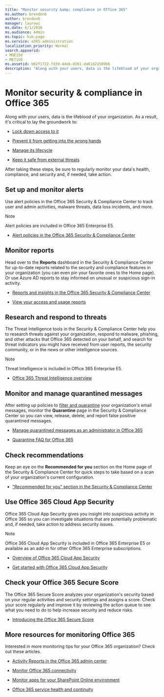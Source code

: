 ```yaml
---
title: "Monitor security &amp; compliance in Office 365"
ms.author: brendonb
author: brendonb
manager: laurawi
ms.date: 6/1/2018
ms.audience: Admin
ms.topic: hub-page
ms.service: o365-administration
localization_priority: Normal
search.appverid: 
- MOE150
- MET150
ms.assetid: b62f1722-fd39-44eb-8361-da61d21509b6
description: "Along with your users, data is the lifeblood of your organization. As a result, it's critical to lay the groundwork to:"
---
```


# Monitor security &amp; compliance in Office 365

Along with your users, data is the lifeblood of your organization. As a result, it's critical to lay the groundwork to:
  
- [Lock down access to it](protect-access-to-data-and-services.md)
    
- [Prevent it from getting into the wrong hands](prevent-data-loss.md)
    
- [Manage its lifecycle](manage-data-governance.md)
    
- [Keep it safe from external threats](protect-against-threats.md)
    
After taking these steps, be sure to regularly monitor your data's health, compliance, and security and, if needed, take action. 
  
## Set up and monitor alerts

Use alert policies in the Office 365 Security &amp; Compliance Center to track user and admin activities, malware threats, data loss incidents, and more. 
  
> [!NOTE]
> Alert policies are included in Office 365 Enterprise E5. 
  
- [Alert policies in the Office 365 Security &amp; Compliance Center](alert-policies.md)
    
## Monitor reports

Head over to the **Reports** dashboard in the Security &amp; Compliance Center for up-to-date reports related to the security and compliance features in your organization (you can even pin your favorite ones to the Home page). Or use Azure AD reports to stay informed on unusual or suspicious sign-in activity. 
  
- [Reports and insights in the Office 365 Security &amp; Compliance Center](reports-and-insights-in-security-and-compliance.md)
    
- [View your access and usage reports](https://docs.microsoft.com/azure/active-directory/active-directory-view-access-usage-reports)
    
## Research and respond to threats

The Threat Intelligence tools in the Security &amp; Compliance Center help you to research threats against your organization, respond to malware, phishing, and other attacks that Office 365 detected on your behalf, and search for threat indicators you might have received from user reports, the security community, or in the news or other intelligence sources.
  
> [!NOTE]
> Threat Intelligence is included in Office 365 Enterprise E5. 
  
- [Office 365 Threat Intelligence overview](office-365-ti.md)
    
## Monitor and manage quarantined messages

After setting up policies to [filter and quarantine](quarantine-email-messages.md) your organization's email messages, monitor the **Quarantine** page in the Security &amp; Compliance Center so you can view, release, delete, and report false positive quarantined messages. 
  
- [Manage quarantined messages as an administrator in Office 365](manage-quarantined-messages-and-files.md)
    
- [Quarantine FAQ for Office 365](quarantine-faq.md)
    
## Check recommendations

Keep an eye on the **Recommended for you** section on the Home page of the Security &amp; Compliance Center for quick steps to take based on a scan of your organization's current configuration. 
  
- ["Recommended for you" section in the Security &amp; Compliance Center](https://support.office.com/article/84277f87-7406-4606-8197-944d5c11bb34)
    
## Use Office 365 Cloud App Security

Office 365 Cloud App Security gives you insight into suspicious activity in Office 365 so you can investigate situations that are potentially problematic and, if needed, take action to address security issues. 
  
> [!NOTE]
> Office 365 Cloud App Security is included in Office 365 Enterprise E5 or available as an add-in for other Office 365 Enterprise subscriptions. 
  
- [Overview of Office 365 Cloud App Security](office-365-cas-overview.md)
    
- [Get started with Office 365 Cloud App Security](get-ready-for-office-365-cas.md)
    
## Check your Office 365 Secure Score

The Office 365 Secure Score analyzes your organization's security based on your regular activities and security settings and assigns a score. Check your score regularly and improve it by reviewing the action queue to see what you need to do to help increase security and reduce risks.
  
- [Introducing the Office 365 Secure Score](office-365-secure-score.md)
    
## More resources for monitoring Office 365

Interested in more monitoring tips for your Office 365 organization? Check out these articles. 
  
- [Activity Reports in the Office 365 admin center](https://support.office.com/article/0d6dfb17-8582-4172-a9a9-aed798150263)
    
- [Monitor Office 365 connectivity](https://support.office.com/article/53cdb60c-a6b2-4848-b3ff-e7b75dc3fd1f)
    
- [Monitor apps for your SharePoint Online environment](https://support.office.com/article/81daca87-ef0c-4602-af89-9a749dbef377)
    
- [Office 365 service health and continuity](https://go.microsoft.com/fwlink/?linkid=394289)
    

